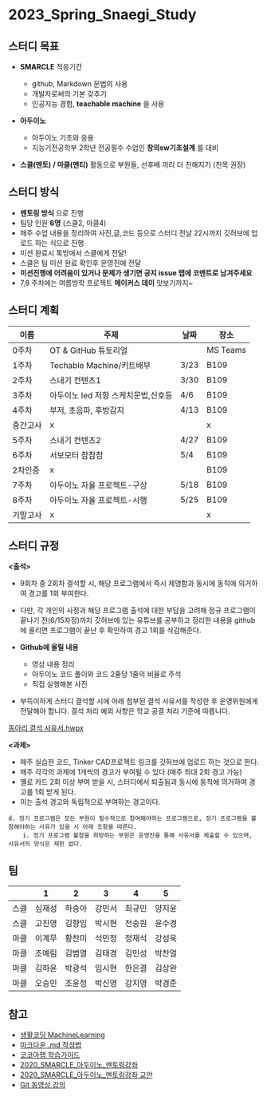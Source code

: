 # 2023_Spring_Snaegi_Study


## 스터디 목표

- **SMARCLE** 적응기간
  - github, Markdown 문법의 사용
  - 개발자로써의 기본 갖추기
  - 인공지능 경험, **teachable machine** 을 사용
 
- **아두이노**
  - 아두이노 기초와 응용
  - 지능기전공학부 2학년 전공필수 수업인 **창의sw기초설계** 를 대비
- **스클(멘토) / 마클(멘티)** 활동으로 부원들, 선후배 끼리 더 친해지기 (친목 권장)

## 스터디 방식

- **멘토링 방식** 으로 진행
- 팀당 인원 **6명** (스클2, 마클4)
- 매주 수업 내용을 정리하여 사진,글,코드 등으로 스터디 전날 22시까지 깃허브에 업로드 하는 식으로 진행
- 미션 완료시 톡방에서 스클에게 전달!
- 스클은 팀 미션 완료 확인후 운영진에 전달
- **미션진행에 어려움이 있거나 문제가 생기면 공지 issue 탭에 코멘트로 남겨주세요**
- 7,8 주차에는 여름방학 프로젝트 **메이커스 데이** 맛보기까지~ 

## 스터디 계획
| 이름 | 주제 | 날짜 | 장소 |
| --- | --- | --- | --- |
| 0주차 | OT & GitHub 튜토리얼 |  | MS Teams |
| 1주차 |  Techable Machine/키트배부 | 3/23 | B109 |
| 2주차 | 스내기 컨텐츠1 | 3/30 | B109 |
| 3주차 | 아두이노 led 저항 스케치문법,신호등 | 4/6 | B109 |
| 4주차 | 부저, 초음파, 후방감지 | 4/13 | B109 |
| 중간고사 | x |  | x |
| 5주차 | 스내기 컨텐츠2 | 4/27 | B109 |
| 6주차 | 서보모터 참참참 | 5/4 | B109 |
| 2차인증 | x |  | B109 |
| 7주차 | 아두이노 자율 프로젝트-구상 | 5/18 | B109 |
| 8주차 | 아두이노 자율 프로젝트-시행 | 5/25 | B109 |
| 기말고사 | x |  | x |



## 스터디 규정

**<출석>**

- 9회차 중 2회차 결석할 시, 해당 프로그램에서 즉시 제명함과 동시에 동칙에 의거하여 경고를 1회 부여한다.
- 다만, 각 개인의 사정과 해당 프로그램 출석에 대한 부담을 고려해 정규 프로그램이 끝나기 전(6/15자정)까지 깃허브에 있는 유튜브를 공부하고 정리한 내용을 github에 올리면 프로그램이 끝난 후 확인하여 경고 1회를 삭감해준다.

- **Github에 올릴 내용**
    - 영상 내용 정리
    - 아두이노 코드 풀이와 코드 2줄당 1줄의 비율로 주석
    - 직접 실행해본 사진

- 부득이하게 스터디 결석할 시에 아래 첨부된 결석 사유서를 작성한 후 운영위원에게 전달해야 합니다. 결석 처리 예외 사항은 학교 공결 처리 기준에 따릅니다.

[동아리 결석 사유서.hwpx](https://github.com/sejongsmarcle/2022_Autumn_DataAnalysisStudy/blob/main/%EB%8F%99%EC%95%84%EB%A6%AC%20%EA%B2%B0%EC%84%9D%20%EC%82%AC%EC%9C%A0%EC%84%9C.hwpx?raw=True)

**<과제>**

- 매주 실습한 코드, Tinker CAD프로젝트 링크를 깃허브에 업로드 하는 것으로 한다.
- 매주 각각의 과제에 1개씩의 경고가 부여될 수 있다.(매주 최대 2회 경고 가능)
- 옐로 카드 2회 이상 부여 받을 시, 스터디에서 퇴출됨과 동시에 동칙에 의거하여 경고를 1회 받게 된다.
- 이는 출석 경고와 독립적으로 부여하는 경고이다.

```
d. 정기 프로그램은 모든 부원이 필수적으로 참여해야하는 프로그램으로, 정기 프로그램을 불참해야하는 사유가 있을 시 아래 조항을 따른다.
	i. 정기 프로그램 불참을 희망하는 부원은 운영진을 통해 사유서를 제출할 수 있으며, 사유서의 양식은 제한 없다.
```

## 팀 

|  | 1 | 2 | 3 | 4 | 5 |
| --- | --- | --- | --- | --- | --- |
| 스클 | 심재성 | 하승아 | 강민서 | 최규민 | 양지윤 |
| 스클 | 고진영 | 김향임 | 박시현 | 천승원 | 윤수경 |
| 마클 | 이계무 | 황찬미 | 석민정 | 정재석 | 강성욱 |
| 마클 | 조예림 | 김범열 | 김태경 | 김민성 | 박찬얼 |
| 마클 | 김하윤 | 박광석 | 임시현 | 한은결  | 김상완 |
| 마클 | 오승민 | 조윤정 | 박신영 | 강지영 | 박경준  |

## 참고

- [생활코딩 MachineLearning](https://www.youtube.com/playlist?list=PLuHgQVnccGMDy5oF7G5WYxLF3NCYhB9H9)
- [마크다운 .md 작성법](https://gist.github.com/ihoneymon/652be052a0727ad59601)
- [코코아팹 학습가이드](https://kocoafab.cc/product/studyguide)
- [2020_SMARCLE_아두이노_멘토링강좌](https://youtube.com/playlist?list=PLvRUlpIVi9qQE4GkzUYpdDVxIN5rBeDYR)
- [2020_SMARCLE_아두이노_멘토링강좌 교안](https://github.com/sejongsmarcle/2021_Spring_ArduinoStudy/blob/main/2020_SMARCLE%EA%B3%BC_%ED%95%A8%EA%BB%98%ED%95%98%EB%8A%94_%EA%BF%88%EB%82%98%EB%AC%B4_%EC%BD%94%EB%94%A9%EA%B5%90%EC%8B%A4.pdf)
- [Git 동영상 강의](https://www.youtube.com/playlist?list=PLRx0vPvlEmdD5FLIdwTM4mKBgyjv4no81)
